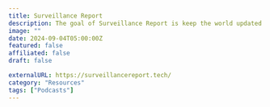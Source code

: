 ```yaml
---
title: Surveillance Report
description: The goal of Surveillance Report is keep the world updated on the latest privacy & security news.
image: ""
date: 2024-09-04T05:00:00Z
featured: false
affiliated: false
draft: false

externalURL: https://surveillancereport.tech/
category: "Resources"
tags: ["Podcasts"]
---
```

